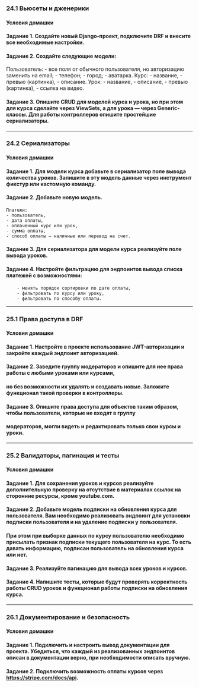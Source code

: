 ### 24.1 Вьюсеты и дженерики
#### Условия домашки

#### Задание 1. Создайте новый Django-проект, подключите DRF и внесите все необходимые настройки.

#### Задание 2. Создайте следующие модели:
Пользователь:
    - все поля от обычного пользователя, но авторизацию заменить на email;
    - телефон;
    - город;
    - аватарка.
Курс:
    - название,
    - превью (картинка),
    - описание.
Урок:
    - название,
    - описание,
    - превью (картинка),
    - ссылка на видео.


#### Задание 3. Опишите CRUD для моделей курса и урока, но при этом для курса сделайте через ViewSets, а для урока — через Generic-классы. Для работы контроллеров опишите простейшие сериализаторы.
___________________________________________________________________________________________________________________

### 24.2 Сериализаторы
#### Условия домашки

#### Задание 1. Для модели курса добавьте в сериализатор поле вывода количества уроков. Запишите в эту модель данные через инструмент фикстур или кастомную команду.

#### Задание 2. Добавьте новую модель.
    Платежи:
    - пользователь,
    - дата оплаты,
    - оплаченный курс или урок,
    - сумма оплаты,
    - способ оплаты — наличные или перевод на счет.


#### Задание 3. Для сериализатора для модели курса реализуйте поле вывода уроков.

#### Задание 4. Настройте фильтрацию для эндпоинтов вывода списка платежей с возможностями:
        - менять порядок сортировки по дате оплаты,
        - фильтровать по курсу или уроку,
        - фильтровать по способу оплаты.

_____________________________________________________________________________________________________________________

### 25.1 Права доступа в DRF
#### Условия домашки

#### Задание 1. Настройте в проекте использование JWT-авторизации и закройте каждый эндпоинт авторизацией.

#### Задание 2. Заведите группу модераторов и опишите для нее права работы с любыми уроками или курсами, 
#### но без возможности их удалять и создавать новые. Заложите функционал такой проверки в контроллеры.

#### Задание 3. Опишите права доступа для объектов таким образом, чтобы пользователи, которые не входят в группу 
#### модераторов, могли видеть и редактировать только свои курсы и уроки.

_________________________________________________________________________________________________________________

### 25.2 Валидаторы, пагинация и тесты
#### Условия домашки

#### Задание 1. Для сохранения уроков и курсов реализуйте дополнительную проверку на отсутствие в материалах ссылок на сторонние ресурсы, кроме youtube.com.

#### Задание 2. Добавьте модель подписки на обновления курса для пользователя. Вам необходимо реализовать эндпоинт для установки подписки пользователя и на удаление подписки у пользователя.
#### При этом при выборке данных по курсу пользователю необходимо присылать признак подписки текущего пользователя на курс. То есть давать информацию, подписан пользователь на обновления курса или нет.

#### Задание 3. Реализуйте пагинацию для вывода всех уроков и курсов.

#### Задание 4. Напишите тесты, которые будут проверять корректность работы CRUD уроков и функционал работы подписки на обновления курса.

_________________________________________________________________________________________________________________

### 26.1 Документирование и безопасность
#### Условия домашки

#### Задание 1. Подключить и настроить вывод документации для проекта. Убедиться, что каждый из реализованных эндпоинтов описан в документации верно, при необходимости описать вручную.

#### Задание 2. Подключить возможность оплаты курсов через https://stripe.com/docs/api.
